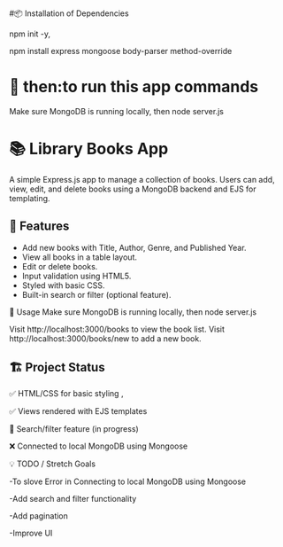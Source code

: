 


#📦 Installation of Dependencies

npm init -y,

npm install express mongoose body-parser method-override


 # 🚀 then:to run this app commands
Make sure MongoDB is running locally, then
node server.js

# 📚 Library Books App

A simple Express.js app to manage a collection of books. Users can add, view, edit, and delete books using a MongoDB backend and EJS for templating.


## 🚀 Features

- Add new books with Title, Author, Genre, and Published Year.
- View all books in a table layout.
- Edit or delete books.
- Input validation using HTML5.
- Styled with basic CSS.
- Built-in search or filter (optional feature).


🧪 Usage
Make sure MongoDB is running locally, then
node server.js

Visit http://localhost:3000/books to view the book list.
Visit http://localhost:3000/books/new to add a new book.

## 🏗️ Project Status

✅ HTML/CSS for basic styling ,

✅ Views rendered with EJS templates

🚧 Search/filter feature (in progress)

❌ Connected to local MongoDB using Mongoose 


💡 TODO / Stretch Goals

-To slove Error in Connecting to local MongoDB using Mongoose

-Add search and filter functionality

-Add pagination

-Improve UI 

